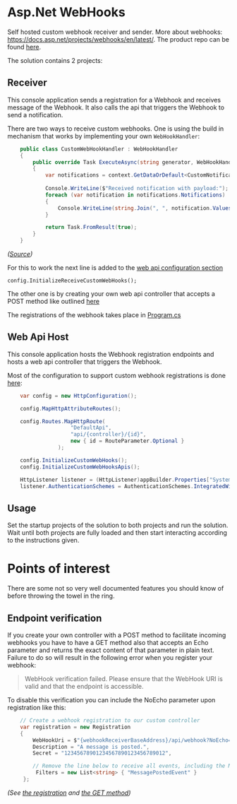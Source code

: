 # Asp.Net WebHooks
Self hosted custom webhook receiver and sender.
More about webhooks: https://docs.asp.net/projects/webhooks/en/latest/. The product repo can be found [here](https://github.com/aspnet/aspnetwebhooks).

The solution contains 2 projects:

## Receiver
This console application sends a registration for a Webhook and receives message of the Webhook. It also calls the api that triggers the Webhook to send a notification.

There are two ways to receive custom webhooks. One is using the build in mechanism that works by implementing your own `WebHookHandler`:

```csharp
    public class CustomWebHookHandler : WebHookHandler
    {
        public override Task ExecuteAsync(string generator, WebHookHandlerContext context)
        {
            var notifications = context.GetDataOrDefault<CustomNotifications>();
            
            Console.WriteLine($"Received notification with payload:");
            foreach (var notification in notifications.Notifications)
            {
                Console.WriteLine(string.Join(", ", notification.Values));
            }

            return Task.FromResult(true);
        }
    }
```

*([Source](https://github.com/Expecho/Self-Hosted-Asp.Net-WebHooks/blob/4ea52401150c47a647d2ffebdc4794573ebfe2a0/Receiver/CustomWebHookHandler.cs))*
    
For this to work the next line is added to the [web api configuration section](https://github.com/Expecho/Self-Hosted-Asp.Net-WebHooks/blob/4ea52401150c47a647d2ffebdc4794573ebfe2a0/Receiver/Startup.cs#L23)

    config.InitializeReceiveCustomWebHooks();
    

The other one is by creating your own web api controller that accepts a POST method like outlined [here](https://github.com/Expecho/Self-Hosted-Asp.Net-WebHooks/blob/4ea52401150c47a647d2ffebdc4794573ebfe2a0/Receiver/WebhookController.cs)

The registrations of the webhook takes place in [Program.cs](https://github.com/Expecho/Self-Hosted-Asp.Net-WebHooks/blob/4ea52401150c47a647d2ffebdc4794573ebfe2a0/Receiver/Program.cs#L28)

## Web Api Host
This console application hosts the Webhook registration endpoints and hosts a web api controller that triggers the Webhook.

Most of the configuration to support custom webhook registrations is done [here](https://github.com/Expecho/Self-Hosted-Asp.Net-WebHooks/blob/4ea52401150c47a647d2ffebdc4794573ebfe2a0/WebApi/Startup.cs#L20):

```csharp
    var config = new HttpConfiguration();

    config.MapHttpAttributeRoutes();

    config.Routes.MapHttpRoute(
                    "DefaultApi",
                    "api/{controller}/{id}",
                    new { id = RouteParameter.Optional }
                );

    config.InitializeCustomWebHooks();
    config.InitializeCustomWebHooksApis(); 

    HttpListener listener = (HttpListener)appBuilder.Properties["System.Net.HttpListener"];
    listener.AuthenticationSchemes = AuthenticationSchemes.IntegratedWindowsAuthentication;
```    

## Usage
Set the startup projects of the solution to both projects and run the solution. Wait until both projects are fully loaded and then start interacting according to the instructions given.

# Points of interest
There are some not so very well documented features you should know of before throwing the towel in the ring.

## Endpoint verification
If you create your own controller with a POST method to facilitate incoming webhooks you have to have a GET method also that accepts an Echo parameter and returns the exact content of that parameter in plain text. Failure to do so will result in the following error when you register your webhook:

> WebHook verification failed. Please ensure that the WebHook URI is valid and that the endpoint is accessible.

To disable this verification you can include the NoEcho parameter upon registration like this:

```csharp
    // Create a webhook registration to our custom controller
    var registration = new Registration
    {
        WebHookUri = $"{webhookReceiverBaseAddress}/api/webhook?NoEcho=1",
        Description = "A message is posted.",
        Secret = "12345678901234567890123456789012",

        // Remove the line below to receive all events, including the MessageRemovedEvent event.
         Filters = new List<string> { "MessagePostedEvent" } 
     };
```

*(See [the registration](https://github.com/Expecho/Self-Hosted-Asp.Net-WebHooks/blob/4ea52401150c47a647d2ffebdc4794573ebfe2a0/Receiver/Program.cs#L28) and [the GET method](https://github.com/Expecho/Self-Hosted-Asp.Net-WebHooks/blob/4ea52401150c47a647d2ffebdc4794573ebfe2a0/Receiver/WebhookController.cs#L21))*
